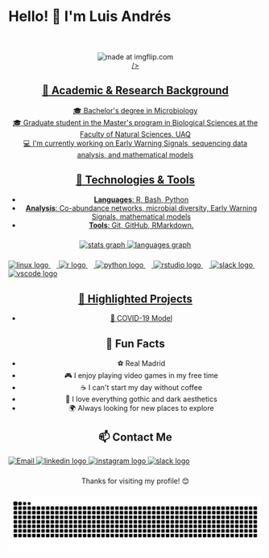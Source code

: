 # Hello! 👋 I'm Luis Andrés

<div align="center">
  <img height="50" <a href="https://imgflip.com/i/9lm27f"><img src="https://i.imgflip.com/9lm27f.jpg" title="made at imgflip.com"/></a><div><a href="https://imgflip.com/memegenerator">  />
</div>

###

###

## 🧬 Academic & Research Background
🎓 Bachelor's degree in Microbiology  
🎓 Graduate student in the Master's program in Biological Sciences at the Faculty of Natural Sciences, UAQ  
💻 I'm currently working on Early Warning Signals, sequencing data analysis, and mathematical models

## 🔧 Technologies & Tools
- **Languages**: R, Bash, Python  
- **Analysis**: Co-abundance networks, microbial diversity, Early Warning Signals, mathematical models
- **Tools**: Git, GitHub, RMarkdown.

###

<div align="center">
  <img src="https://github-readme-stats.vercel.app/api?username=Andres-RG&hide_title=false&hide_rank=false&show_icons=true&include_all_commits=true&count_private=true&disable_animations=false&theme=dracula&locale=en&hide_border=false&order=1" height="150" alt="stats graph"  />
  <img src="https://github-readme-stats.vercel.app/api/top-langs?username=Andres-RG&locale=en&hide_title=false&layout=compact&card_width=320&langs_count=5&theme=dracula&hide_border=false&order=2" height="150" alt="languages graph"  />
</div>

###

<div align="left">
  <img src="https://cdn.jsdelivr.net/gh/devicons/devicon/icons/linux/linux-original.svg" height="40" alt="linux logo"  />
  <img width="12" />
  <img src="https://cdn.jsdelivr.net/gh/devicons/devicon/icons/r/r-original.svg" height="40" alt="r logo"  />
  <img width="12" />
  <img src="https://cdn.jsdelivr.net/gh/devicons/devicon/icons/python/python-original.svg" height="40" alt="python logo"  />
  <img width="12" />
  <img src="https://cdn.jsdelivr.net/gh/devicons/devicon/icons/rstudio/rstudio-original.svg" height="40" alt="rstudio logo"  />
  <img width="12" />
  <img src="https://cdn.jsdelivr.net/gh/devicons/devicon/icons/slack/slack-original.svg" height="40" alt="slack logo"  />
  <img width="12" />
  <img src="https://cdn.jsdelivr.net/gh/devicons/devicon/icons/vscode/vscode-original.svg" height="40" alt="vscode logo"  />
</div>

###

###

## 🚀 Highlighted Projects
- 🧬 [COVID-19 Model](https://github.com/Andres-RG/modelo_matematico_covid) 

## 🎉 Fun Facts

- ⚽ Real Madrid
- 🎮 I enjoy playing video games in my free time  
- ☕ I can't start my day without coffee  
- 🦇 I love everything gothic and dark aesthetics  
- 🌍 Always looking for new places to explore

## 📫 Contact Me

<div align="left">
  <a href="mailto:lrojas26@alumnos.uaq.mx">
  <img src="https://img.shields.io/badge/Email-D14836?style=for-the-badge&logo=gmail&logoColor=white" alt="Email">
  </a>
  <a href="https://www.linkedin.com/in/luis-andres-rojas-garcia-057a70236/" target="_blank">
    <img src="https://raw.githubusercontent.com/maurodesouza/profile-readme-generator/master/src/assets/icons/social/linkedin/default.svg" width="52" height="40" alt="linkedin logo"  />
  </a>
  <a href="https://www.instagram.com/rg.anders25/" target="_blank">
    <img src="https://raw.githubusercontent.com/maurodesouza/profile-readme-generator/master/src/assets/icons/social/instagram/default.svg" width="52" height="40" alt="instagram logo"  />
  </a>
  <a href="https://biologacuanti-ofw2485.slack.com/team/U02D7172RK7" target="_blank">
    <img src="https://raw.githubusercontent.com/maurodesouza/profile-readme-generator/master/src/assets/icons/social/slack/default.svg" width="52" height="40" alt="slack logo"  />
  </a>
</div>

###

Thanks for visiting my profile! 😊

###

![Snake animation](https://github.com/Andres-RG/Andres-RG/blob/output/snake.svg)

###



